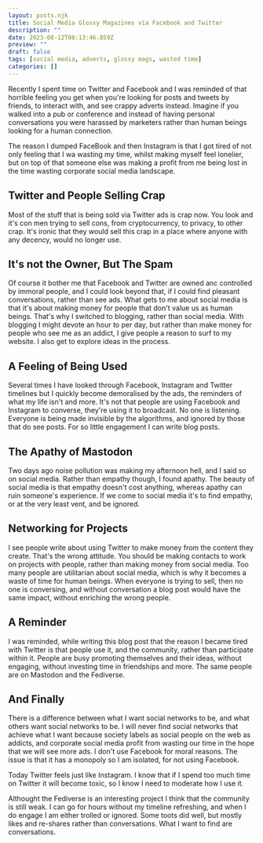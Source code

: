 ```yaml
---
layout: posts.njk
title: Social Media Glossy Magazines via Facebook and Twitter
description: ""
date: 2023-08-12T08:13:46.859Z
preview: ""
draft: false
tags: [social media, adverts, glossy mags, wasted time]
categories: []
---
```


Recently I spent time on Twitter and Facebook and I was reminded of that horrible feeling you get when you're looking for posts and tweets by friends, to interact with, and see crappy adverts instead. Imagine if you walked into a pub or conference and instead of having personal conversations you were harassed by marketers rather than human beings looking for a human connection.

The reason I dumped FaceBook and then Instagram is that I got tired of not only feeling that I wa wasting my time, whilst making myself feel lonelier, but on top of that someone else was making a profit from me being lost in the time wasting corporate social media landscape.

## Twitter and People Selling Crap

Most of the stuff that is being sold via Twitter ads is crap now. You look and it's con men trying to sell cons, from cryptocurrency, to privacy, to other crap. It's ironic that they would sell this crap in a place where anyone with any decency, would no longer use.

## It's not the Owner, But The Spam

Of course it bother me that Facebook and Twitter are owned anc controlled by immoral people, and I could look beyond that, if I could find pleasant conversations, rather than see ads. What gets to me about social media is that it's about making money for people that don't value us as human beings. That's why I switched to blogging, rather than social media. With blogging I might devote an hour to per day, but rather than make money for people who see me as an addict, I give people a reason to surf to my website. I also get to explore ideas in the process.

## A Feeling of Being Used

Several times I have looked through Facebook, Instagram and Twitter timelines but I quickly become demoralised by the ads, the reminders of what my life isn't and more. It's not that people are using Facebook and Instagram to converse, they're using it to broadcast. No one is listening. Everyone is being made invisible by the algorithms, and ignored by those that do see posts. For so little engagement I can write blog posts.

## The Apathy of Mastodon

Two days ago noise pollution was making my afternoon hell, and I said so on social media. Rather than empathy though, I found apathy. The beauty of social media is that empathy doesn't cost anything, whereas apathy can ruin someone's experience. If we come to social media it's to find empathy, or at the very least vent, and be ignored.

## Networking for Projects

I see people write about using Twitter to make money from the content they create. That's the wrong attitude. You should be making contacts to work on projects with people, rather than making money from social media. Too many people are utilitarian about social media, which is why it becomes a waste of time for human beings. When everyone is trying to sell, then no one is conversing, and without conversation a blog post would have the same impact, without enriching the wrong people.

## A Reminder

I was reminded, while writing this blog post that the reason I became tired with Twitter is that people use it, and the community, rather than participate within it. People are busy promoting themselves and their ideas, without engaging, without investing time in friendships and more. The same people are on Mastodon and the Fediverse.

## And Finally

There is a difference between what I want social networks to be, and what others want social networks to be. I will never find social networks that achieve what I want because society labels as social people on the web as addicts, and corporate social media profit from wasting our time in the hope that we will see more ads. I don't use Facebook for moral reasons. The issue is that it has a monopoly so I am isolated, for not using Facebook. 

Today Twitter feels just like Instagram. I know that if I spend too much time on Twitter it will become toxic, so I know I need to moderate how I use it.

Althought the Fediverse is an interesting project I think that the community is still weak. I can go for hours without my timeline refreshing, and when I do engage I am either trolled or ignored.
Some toots did well, but mostly likes and re-shares rather than conversations. What I want to find are conversations.
